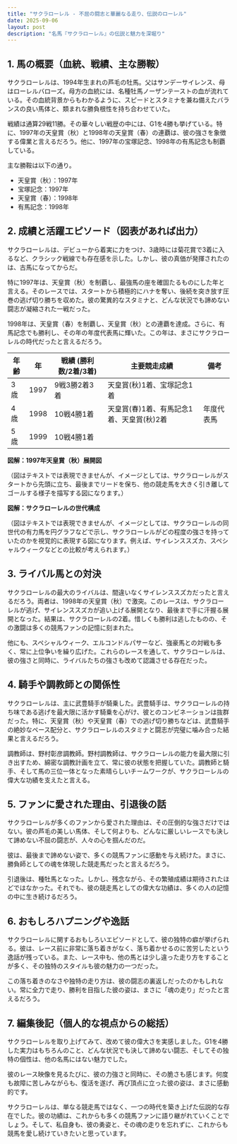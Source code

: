 ```yaml
---
title: "サクラローレル - 不屈の闘志と華麗なる走り、伝説のローレル"
date: 2025-09-06
layout: post
description: "名馬『サクラローレル』の伝説と魅力を深堀り"
---
```


## 1. 馬の概要（血統、戦績、主な勝鞍）

サクラローレルは、1994年生まれの芦毛の牡馬。父はサンデーサイレンス、母はローレルバローズ。母方の血統には、名種牡馬ノーザンテーストの血が流れている。その血統背景からもわかるように、スピードとスタミナを兼ね備えたバランスの良い馬体と、類まれな勝負根性を持ち合わせていた。

戦績は通算29戦11勝。その華々しい戦歴の中には、G1を4勝も挙げている。特に、1997年の天皇賞（秋）と1998年の天皇賞（春）の連覇は、彼の強さを象徴する偉業と言えるだろう。他に、1997年の宝塚記念、1998年の有馬記念も制覇している。

主な勝鞍は以下の通り。

* 天皇賞（秋）：1997年
* 宝塚記念：1997年
* 天皇賞（春）：1998年
* 有馬記念：1998年


## 2. 成績と活躍エピソード（図表があれば出力）

サクラローレルは、デビューから着実に力をつけ、3歳時には菊花賞で3着に入るなど、クラシック戦線でも存在感を示した。しかし、彼の真価が発揮されたのは、古馬になってからだ。

特に1997年は、天皇賞（秋）を制覇し、最強馬の座を確固たるものにした年と言える。そのレースでは、スタートから積極的にハナを奪い、後続を突き放す圧巻の逃げ切り勝ちを収めた。彼の驚異的なスタミナと、どんな状況でも諦めない闘志が凝縮された一戦だった。

1998年は、天皇賞（春）を制覇し、天皇賞（秋）との連覇を達成。さらに、有馬記念でも勝利し、その年の年度代表馬に輝いた。この年は、まさにサクラローレルの時代だったと言えるだろう。

| 年齢 | 年 | 戦績 (勝利数/2着/3着) | 主要競走成績 | 備考 |
|---|---|---|---|---|
| 3歳 | 1997 | 9戦3勝2着3着 | 天皇賞(秋)1着、宝塚記念1着 |  |
| 4歳 | 1998 | 10戦4勝1着 | 天皇賞(春)1着、有馬記念1着、天皇賞(秋)2着 | 年度代表馬 |
| 5歳 | 1999 | 10戦4勝1着 |  |  |


**図解：1997年天皇賞（秋）展開図**

（図はテキストでは表現できませんが、イメージとしては、サクラローレルがスタートから先頭に立ち、最後までリードを保ち、他の競走馬を大きく引き離してゴールする様子を描写する図になります。）


**図解：サクラローレルの世代構成**

（図はテキストでは表現できませんが、イメージとしては、サクラローレルの同世代の有力馬を円グラフなどで示し、サクラローレルがどの程度の強さを持っていたのかを視覚的に表現する図になります。例えば、サイレンススズカ、スペシャルウィークなどとの比較が考えられます。）


## 3. ライバル馬との対決

サクラローレルの最大のライバルは、間違いなくサイレンススズカだったと言えるだろう。両者は、1998年の天皇賞（秋）で激突。このレースは、サクラローレルが逃げ、サイレンススズカが追い上げる展開となり、最後まで手に汗握る展開となった。結果は、サクラローレルの2着。惜しくも勝利は逃したものの、その激闘は多くの競馬ファンの記憶に刻まれた。

他にも、スペシャルウィーク、エルコンドルパサーなど、強豪馬との対戦も多く、常に上位争いを繰り広げた。これらのレースを通して、サクラローレルは、彼の強さと同時に、ライバルたちの強さも改めて認識させる存在だった。


## 4. 騎手や調教師との関係性

サクラローレルは、主に武豊騎手が騎乗した。武豊騎手は、サクラローレルの持ち味である逃げを最大限に活かす騎乗を心がけ、彼とのコンビネーションは抜群だった。特に、天皇賞（秋）や天皇賞（春）での逃げ切り勝ちなどは、武豊騎手の絶妙なペース配分と、サクラローレルのスタミナと闘志が完璧に噛み合った結果と言えるだろう。

調教師は、野村彰彦調教師。野村調教師は、サクラローレルの能力を最大限に引き出すため、綿密な調教計画を立て、常に彼の状態を把握していた。調教師と騎手、そして馬の三位一体となった素晴らしいチームワークが、サクラローレルの偉大な功績を支えたと言える。


## 5. ファンに愛された理由、引退後の話

サクラローレルが多くのファンから愛された理由は、その圧倒的な強さだけではない。彼の芦毛の美しい馬体、そして何よりも、どんなに厳しいレースでも決して諦めない不屈の闘志が、人々の心を掴んだのだ。

彼は、最後まで諦めない姿で、多くの競馬ファンに感動を与え続けた。まさに、勝負師としての魂を体現した競走馬だったと言えるだろう。

引退後は、種牡馬となった。しかし、残念ながら、その繁殖成績は期待されたほどではなかった。それでも、彼の競走馬としての偉大な功績は、多くの人の記憶の中に生き続けるだろう。


## 6. おもしろハプニングや逸話

サクラローレルに関するおもしろいエピソードとして、彼の独特の癖が挙げられる。彼は、レース前に非常に落ち着きがなく、落ち着かせるのに苦労したという逸話が残っている。また、レース中も、他の馬とは少し違った走り方をすることが多く、その独特のスタイルも彼の魅力の一つだった。

この落ち着きのなさや独特の走り方は、彼の闘志の裏返しだったのかもしれない。常に全力で走り、勝利を目指した彼の姿は、まさに「魂の走り」だったと言えるだろう。


## 7. 編集後記（個人的な視点からの総括）

サクラローレルを取り上げてみて、改めて彼の偉大さを実感しました。G1を4勝した実力はもちろんのこと、どんな状況でも決して諦めない闘志、そしてその独特の個性は、他の名馬にはない魅力でした。

彼のレース映像を見るたびに、彼の力強さと同時に、その脆さも感じます。何度も故障に苦しみながらも、復活を遂げ、再び頂点に立った彼の姿は、まさに感動的です。

サクラローレルは、単なる競走馬ではなく、一つの時代を築き上げた伝説的な存在でした。彼の功績は、これからも多くの競馬ファンに語り継がれていくことでしょう。そして、私自身も、彼の勇姿と、その魂の走りを忘れずに、これからも競馬を愛し続けていきたいと思っています。
